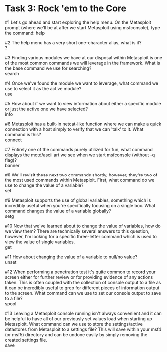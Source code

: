 # Task 3: Rock 'em to the Core

  
#1 Let's go ahead and start exploring the help menu. On the Metasploit prompt (where we'll be at after we start Metasploit using msfconsole), type the command: help  
  
#2 The help menu has a very short one-character alias, what is it?  
?  
  
#3 Finding various modules we have at our disposal within Metasploit is one of the most common commands we will leverage in the framework. What is the base command we use for searching?  
search  
  
#4 Once we've found the module we want to leverage, what command we use to select it as the active module?  
use  
  
#5 How about if we want to view information about either a specific module or just the active one we have selected?  
info  
  
#6 Metasploit has a built-in netcat-like function where we can make a quick connection with a host simply to verify that we can 'talk' to it. What command is this?  
connect  
  
#7 Entirely one of the commands purely utilized for fun, what command displays the motd/ascii art we see when we start msfconsole (without -q flag)?  
banner  
  
#8 We'll revisit these next two commands shortly, however, they're two of the most used commands within Metasploit. First, what command do we use to change the value of a variable?  
set  
  
#9 Metasploit supports the use of global variables, something which is incredibly useful when you're specifically focusing on a single box. What command changes the value of a variable globally?   
setg  
  
#10 Now that we've learned about to change the value of variables, how do we view them? There are technically several answers to this question, however, I'm looking for a specific three-letter command which is used to view the value of single variables.  
get  
  
#11 How about changing the value of a variable to null/no value?  
unset  
  
#12 When performing a penetration test it's quite common to record your screen either for further review or for providing evidence of any actions taken. This is often coupled with the collection of console output to a file as it can be incredibly useful to grep for different pieces of information output to the screen. What command can we use to set our console output to save to a file?  
spool  
  
#13 Leaving a Metasploit console running isn't always convenient and it can be helpful to have all of our previously set values load when starting up Metasploit. What command can we use to store the settings/active datastores from Metasploit to a settings file? This will save within your msf4 (or msf5) directory and can be undone easily by simply removing the created settings file.   
save  
  
